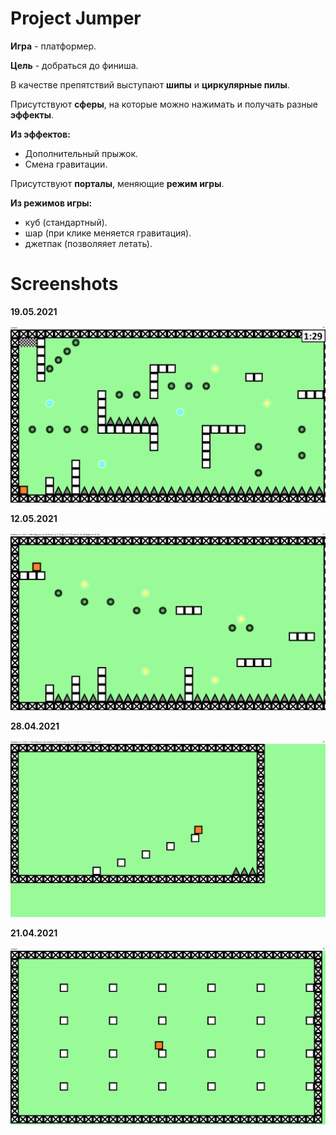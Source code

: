 # Project Jumper
**Игра** - платформер. 

**Цель** - добраться до финиша. 

В качестве препятствий выступают **шипы** и **циркулярные пилы**. 

Присутствуют **сферы**, на которые можно нажимать и получать разные **эффекты**.

**Из эффектов:**
- Дополнительный прыжок.
- Смена гравитации.

Присутствуют **порталы**, меняющие **режим игры**.

**Из режимов игры:**
- куб (стандартный).
- шар (при клике меняется гравитация).
- джетпак (позволяяет летать).

# Screenshots

**19.05.2021**

![alt text](https://github.com/AlexKoposov/UlearnGame/blob/main/Screenshots/19.05.2021.png?raw=true)

**12.05.2021**

![alt text](https://github.com/AlexKoposov/UlearnGame/blob/main/Screenshots/12.05.2021.png?raw=true)

**28.04.2021**

![alt text](https://github.com/AlexKoposov/UlearnGame/blob/main/Screenshots/28.04.2021.png?raw=true)

**21.04.2021**

![alt text](https://github.com/AlexKoposov/UlearnGame/blob/main/Screenshots/21.04.2021.png?raw=true)

